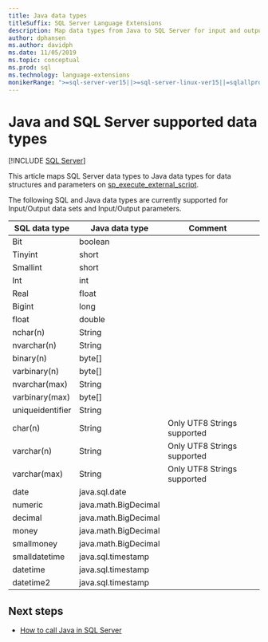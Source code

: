 ```yaml
---
title: Java data types
titleSuffix: SQL Server Language Extensions
description: Map data types from Java to SQL Server for input and output data structures, and for input parameters on the sp_execute_external_script.
author: dphansen
ms.author: davidph 
ms.date: 11/05/2019
ms.topic: conceptual
ms.prod: sql
ms.technology: language-extensions
monikerRange: ">=sql-server-ver15||>=sql-server-linux-ver15||=sqlallproducts-allversions"
---
```

# Java and SQL Server supported data types
 [!INCLUDE [SQL Server](../../includes/applies-to-version/sqlserver.md)]

This article maps SQL Server data types to Java data types for data structures and parameters on [sp_execute_external_script](https://docs.microsoft.com/sql/relational-databases/system-stored-procedures/sp-execute-external-script-transact-sql).

The following SQL and Java data types are currently supported for Input/Output data sets and Input/Output parameters.

| SQL data type        | Java data type | Comment | |
| ------------- |-------------|-|-|
| Bit      | boolean | | |
| Tinyint      | short      | | |
| Smallint | short      | | |
| Int | int      | | |
| Real | float      | | |
| Bigint | long      | | |
| float | double      | | |
| nchar(n) | String      | | |
| nvarchar(n) | String      | | |
| binary(n) | byte[]      | | |
| varbinary(n) | byte[]      | | |
| nvarchar(max) | String      | | |
| varbinary(max) | byte[]      | | |
| uniqueidentifier | String | | |
| char(n) | String | Only UTF8 Strings supported | |
| varchar(n) | String | Only UTF8 Strings supported | |
| varchar(max) | String | Only UTF8 Strings supported | |
| date | java.sql.date  | | |
| numeric | java.math.BigDecimal  | | |
| decimal | java.math.BigDecimal  | | |
| money | java.math.BigDecimal  | | |
| smallmoney | java.math.BigDecimal  | | |
| smalldatetime | java.sql.timestamp  | | |
| datetime | java.sql.timestamp  | | |
| datetime2 | java.sql.timestamp  | | |


## Next steps

+ [How to call Java in SQL Server](../how-to/call-java-from-sql.md)
